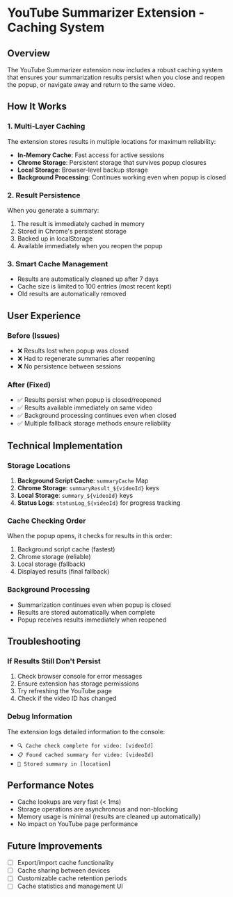 # YouTube Summarizer Extension - Caching System

## Overview

The YouTube Summarizer extension now includes a robust caching system that ensures your summarization results persist when you close and reopen the popup, or navigate away and return to the same video.

## How It Works

### 1. Multi-Layer Caching
The extension stores results in multiple locations for maximum reliability:

- **In-Memory Cache**: Fast access for active sessions
- **Chrome Storage**: Persistent storage that survives popup closures
- **Local Storage**: Browser-level backup storage
- **Background Processing**: Continues working even when popup is closed

### 2. Result Persistence
When you generate a summary:

1. The result is immediately cached in memory
2. Stored in Chrome's persistent storage
3. Backed up in localStorage
4. Available immediately when you reopen the popup

### 3. Smart Cache Management
- Results are automatically cleaned up after 7 days
- Cache size is limited to 100 entries (most recent kept)
- Old results are automatically removed

## User Experience

### Before (Issues)
- ❌ Results lost when popup was closed
- ❌ Had to regenerate summaries after reopening
- ❌ No persistence between sessions

### After (Fixed)
- ✅ Results persist when popup is closed/reopened
- ✅ Results available immediately on same video
- ✅ Background processing continues even when closed
- ✅ Multiple fallback storage methods ensure reliability

## Technical Implementation

### Storage Locations
1. **Background Script Cache**: `summaryCache` Map
2. **Chrome Storage**: `summaryResult_${videoId}` keys
3. **Local Storage**: `summary_${videoId}` keys
4. **Status Logs**: `statusLog_${videoId}` for progress tracking

### Cache Checking Order
When the popup opens, it checks for results in this order:
1. Background script cache (fastest)
2. Chrome storage (reliable)
3. Local storage (fallback)
4. Displayed results (final fallback)

### Background Processing
- Summarization continues even when popup is closed
- Results are stored automatically when complete
- Popup receives results immediately when reopened

## Troubleshooting

### If Results Still Don't Persist
1. Check browser console for error messages
2. Ensure extension has storage permissions
3. Try refreshing the YouTube page
4. Check if the video ID has changed

### Debug Information
The extension logs detailed information to the console:
- `🔍 Cache check complete for video: [videoId]`
- `📋 Found cached summary for video: [videoId]`
- `💾 Stored summary in [location]`

## Performance Notes

- Cache lookups are very fast (< 1ms)
- Storage operations are asynchronous and non-blocking
- Memory usage is minimal (results are cleaned up automatically)
- No impact on YouTube page performance

## Future Improvements

- [ ] Export/import cache functionality
- [ ] Cache sharing between devices
- [ ] Customizable cache retention periods
- [ ] Cache statistics and management UI
